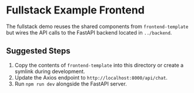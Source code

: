 # Fullstack Example Frontend

The fullstack demo reuses the shared components from `frontend-template` but wires the API calls to the FastAPI backend located in `../backend`.

## Suggested Steps

1. Copy the contents of `frontend-template` into this directory or create a symlink during development.
2. Update the Axios endpoint to `http://localhost:8000/api/chat`.
3. Run `npm run dev` alongside the FastAPI server.
